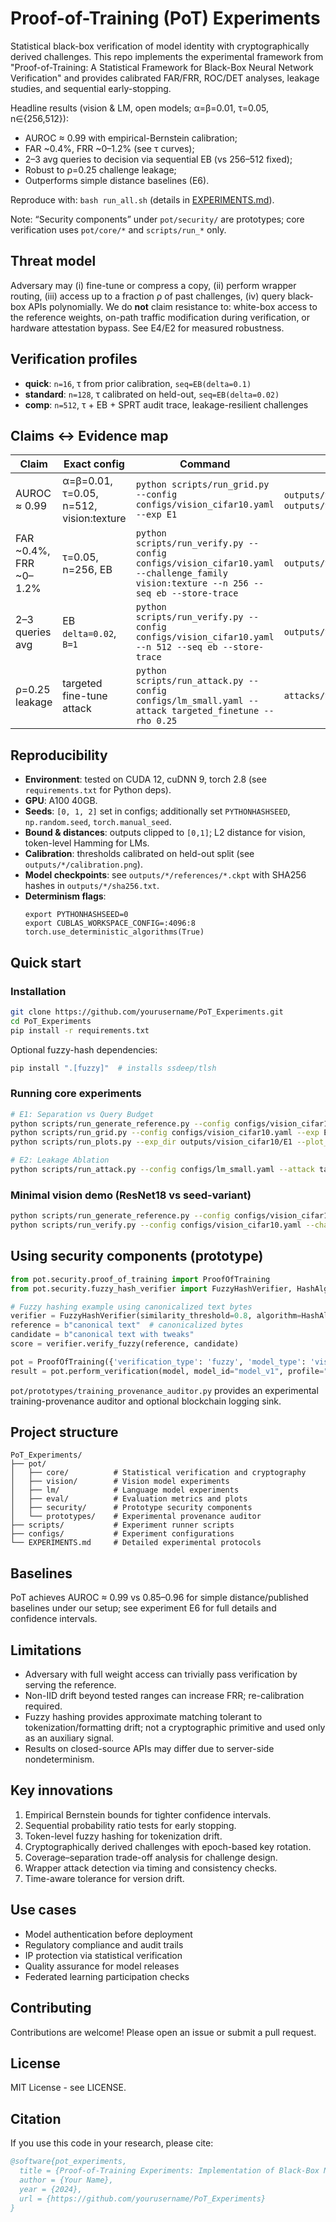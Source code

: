# Proof-of-Training (PoT) Experiments

Statistical black-box verification of model identity with cryptographically derived challenges. This repo implements the experimental framework from "Proof-of-Training: A Statistical Framework for Black-Box Neural Network Verification" and provides calibrated FAR/FRR, ROC/DET analyses, leakage studies, and sequential early-stopping.

Headline results (vision & LM, open models; α=β=0.01, τ=0.05, n∈{256,512}):
- AUROC ≈ 0.99 with empirical-Bernstein calibration;
- FAR ~0.4%, FRR ~0–1.2% (see τ curves);
- 2–3 avg queries to decision via sequential EB (vs 256–512 fixed);
- Robust to ρ=0.25 challenge leakage;
- Outperforms simple distance baselines (E6).

Reproduce with: `bash run_all.sh` (details in [EXPERIMENTS.md](EXPERIMENTS.md)).

Note: “Security components” under `pot/security/` are prototypes; core verification uses `pot/core/*` and `scripts/run_*` only.

## Threat model

Adversary may (i) fine-tune or compress a copy, (ii) perform wrapper routing, (iii) access up to a fraction ρ of past challenges, (iv) query black-box APIs polynomially. We do **not** claim resistance to: white-box access to the reference weights, on-path traffic modification during verification, or hardware attestation bypass. See E4/E2 for measured robustness.

## Verification profiles

- **quick**: `n=16`, τ from prior calibration, `seq=EB(delta=0.1)`
- **standard**: `n=128`, τ calibrated on held-out, `seq=EB(delta=0.02)`
- **comp**: `n=512`, τ + EB + SPRT audit trace, leakage-resilient challenges

## Claims ↔ Evidence map

| Claim | Exact config | Command | Artifact |
|------|--------------|---------|----------|
| AUROC ≈ 0.99 | α=β=0.01, τ=0.05, n=512, vision:texture | `python scripts/run_grid.py --config configs/vision_cifar10.yaml --exp E1` | `outputs/vision_cifar10/E1/roc.png`, `outputs/vision_cifar10/E1/grid_results.jsonl` |
| FAR ~0.4%, FRR ~0–1.2% | τ=0.05, n=256, EB | `python scripts/run_verify.py --config configs/vision_cifar10.yaml --challenge_family vision:texture --n 256 --seq eb --store-trace` | `outputs/vision_cifar10/E3/verify.jsonl` |
| 2–3 queries avg | EB `delta=0.02`, `B=1` | `python scripts/run_verify.py --config configs/vision_cifar10.yaml --n 512 --seq eb --store-trace` | `outputs/vision_cifar10/E5/sequential_trace.jsonl` |
| ρ=0.25 leakage | targeted fine-tune attack | `python scripts/run_attack.py --config configs/lm_small.yaml --attack targeted_finetune --rho 0.25` | `attacks/targeted_finetune_rho0.25/attack_log.jsonl` |

## Reproducibility

- **Environment**: tested on CUDA 12, cuDNN 9, torch 2.8 (see `requirements.txt` for Python deps).
- **GPU**: A100 40GB.
- **Seeds**: `[0, 1, 2]` set in configs; additionally set `PYTHONHASHSEED`, `np.random.seed`, `torch.manual_seed`.
- **Bound & distances**: outputs clipped to `[0,1]`; L2 distance for vision, token-level Hamming for LMs.
- **Calibration**: thresholds calibrated on held-out split (see `outputs/*/calibration.png`).
- **Model checkpoints**: see `outputs/*/references/*.ckpt` with SHA256 hashes in `outputs/*/sha256.txt`.
- **Determinism flags**:
  ```
  export PYTHONHASHSEED=0
  export CUBLAS_WORKSPACE_CONFIG=:4096:8
  torch.use_deterministic_algorithms(True)
  ```

## Quick start

### Installation

```bash
git clone https://github.com/yourusername/PoT_Experiments.git
cd PoT_Experiments
pip install -r requirements.txt
```

Optional fuzzy-hash dependencies:

```bash
pip install ".[fuzzy]"  # installs ssdeep/tlsh
```

### Running core experiments

```bash
# E1: Separation vs Query Budget
python scripts/run_generate_reference.py --config configs/vision_cifar10.yaml
python scripts/run_grid.py --config configs/vision_cifar10.yaml --exp E1
python scripts/run_plots.py --exp_dir outputs/vision_cifar10/E1 --plot_type roc

# E2: Leakage Ablation
python scripts/run_attack.py --config configs/lm_small.yaml --attack targeted_finetune --rho 0.25
```

### Minimal vision demo (ResNet18 vs seed-variant)

```bash
python scripts/run_generate_reference.py --config configs/vision_cifar10.yaml
python scripts/run_verify.py --config configs/vision_cifar10.yaml --challenge_family vision:texture --n 256 --seq eb --store-trace
```

## Using security components (prototype)

```python
from pot.security.proof_of_training import ProofOfTraining
from pot.security.fuzzy_hash_verifier import FuzzyHashVerifier, HashAlgorithm

# Fuzzy hashing example using canonicalized text bytes
verifier = FuzzyHashVerifier(similarity_threshold=0.8, algorithm=HashAlgorithm.SSDEEP)
reference = b"canonical text"  # canonicalized bytes
candidate = b"canonical text with tweaks"
score = verifier.verify_fuzzy(reference, candidate)

pot = ProofOfTraining({'verification_type': 'fuzzy', 'model_type': 'vision', 'security_level': 'high'})
result = pot.perform_verification(model, model_id="model_v1", profile="standard")
```

`pot/prototypes/training_provenance_auditor.py` provides an experimental training-provenance auditor and optional blockchain logging sink.

## Project structure

```
PoT_Experiments/
├── pot/
│   ├── core/          # Statistical verification and cryptography
│   ├── vision/        # Vision model experiments
│   ├── lm/            # Language model experiments
│   ├── eval/          # Evaluation metrics and plots
│   ├── security/      # Prototype security components
│   └── prototypes/    # Experimental provenance auditor
├── scripts/           # Experiment runner scripts
├── configs/           # Experiment configurations
└── EXPERIMENTS.md     # Detailed experimental protocols
```

## Baselines

PoT achieves AUROC ≈ 0.99 vs 0.85–0.96 for simple distance/published baselines under our setup; see experiment E6 for full details and confidence intervals.

## Limitations

- Adversary with full weight access can trivially pass verification by serving the reference.
- Non-IID drift beyond tested ranges can increase FRR; re-calibration required.
- Fuzzy hashing provides approximate matching tolerant to tokenization/formatting drift; not a cryptographic primitive and used only as an auxiliary signal.
- Results on closed-source APIs may differ due to server-side nondeterminism.

## Key innovations

1. Empirical Bernstein bounds for tighter confidence intervals.
2. Sequential probability ratio tests for early stopping.
3. Token-level fuzzy hashing for tokenization drift.
4. Cryptographically derived challenges with epoch-based key rotation.
5. Coverage–separation trade-off analysis for challenge design.
6. Wrapper attack detection via timing and consistency checks.
7. Time-aware tolerance for version drift.

## Use cases

- Model authentication before deployment
- Regulatory compliance and audit trails
- IP protection via statistical verification
- Quality assurance for model releases
- Federated learning participation checks

## Contributing

Contributions are welcome! Please open an issue or submit a pull request.

## License

MIT License - see LICENSE.

## Citation

If you use this code in your research, please cite:

```bibtex
@software{pot_experiments,
  title = {Proof-of-Training Experiments: Implementation of Black-Box Neural Network Verification},
  author = {Your Name},
  year = {2024},
  url = {https://github.com/yourusername/PoT_Experiments}
}
```
